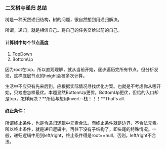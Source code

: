 ### 二叉树与递归 总结
树是一种天然递归结构，树的问题，很自然想到用递归解决。

所谓，递归，就是相信自己。将自己的任务交给以前的自己。

#### 计算树中每个节点高度
1. TopDown
2. BottomUp

因为root在top，所以直观理解，就从当前开始，逐步遍历完所有节点。但分析发现，这样底层节点的height会被多次计算。

生活中不应只有先来后到，应根据实际情况寻找优化方案。也就是不考虑你从哪开始，只考虑怎样最优。本题显然BottomUp更优。BottomUp更优，但给的入口却是top，怎样解决？**所给与想用Invert--栈！！！**That's all.

#### 终止条件：
所谓终止条件，也是令递归逻辑中元素合法。而终止条件就是边界，不合法元素。所以终止条件，就是递归逻辑中，再往下没有子结构了，即头尾的特殊情况。一般，递归逻辑中用到left/right，终止条件得是root==null，否则，left/right不合法。
        
